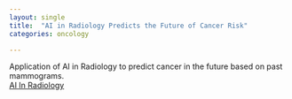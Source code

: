 ```yaml
---
layout: single
title:  "AI in Radiology Predicts the Future of Cancer Risk"
categories: oncology

---
```

Application of AI in Radiology to predict cancer in the future based on past mammograms.  
[AI In Radiology](https://www.cnn.com/videos/health/2022/04/13/artificial-intelligence-health-care-cancer-bigpicture-cnnplus.cnn)